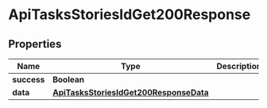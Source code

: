 

# ApiTasksStoriesIdGet200Response


## Properties

| Name | Type | Description | Notes |
|------------ | ------------- | ------------- | -------------|
|**success** | **Boolean** |  |  [optional] |
|**data** | [**ApiTasksStoriesIdGet200ResponseData**](ApiTasksStoriesIdGet200ResponseData.md) |  |  [optional] |



